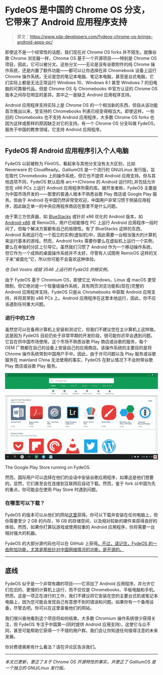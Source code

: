# FydeOS 是中国的 Chrome OS 分支，它带来了 Android 应用程序支持

> 原文：<https://www.xda-developers.com/fydeos-chrome-os-brings-android-apps-pc/>

即使这不是一个经常性的话题，我们现在对 Chrome OS forks 并不陌生。就像谷歌 Chrome 浏览器一样，Chrome OS 基于一个开源项目——特别是 Chrome OS 项目，因此，它可以被分叉。这些分叉——无论是没有谷歌附件的纯 Chrome 操作系统，还是内置了额外功能——都可以让你选择在非 Chromebook 设备上运行 Chrome 操作系统。无论是您的笔记本电脑、笔记本电脑，甚至是台式电脑，它们实际上都是无法正常运行 Windows 10、Windows 8.1 甚至 Windows 7 的旧电脑的可靠替代品。但是 Chrome OS 与 Chromebooks 中官方认证的 Chrome OS 版本之间存在明显的差异。其中之一是缺乏 Android 应用程序支持。

Android 应用程序支持实际上是 Chrome OS 的一个相当新的东西，但自从该功能首次推出以来，受支持的 Chromebooks 列表已经变得相当大。即使这样，一些旧的 Chromebooks 也不支持 Android 应用程序，大多数 Chrome OS forks 也因为这样或那样的原因缺乏对它的支持。有一个 Chrome OS 分支叫做 FydeOS，服务于中国的教育领域，它支持 Android 应用程序。

* * *

## FydeOS 将 Android 应用程序引入个人电脑

FydeOS 以前被称为 FlintOS，看起来与其他分支没有太大区别，比如 Neverware 的 CloudReady。GalliumOS 是一个流行的 GNU/Linux 发行版，旨在取代 Chromebooks 上的操作系统，但它也不提供 Android 应用支持。但与其他选项不同，FydeOS 默认启用 arc++(Chrome 的 Android 运行时),并包括允许您在 x86 PCs 上运行 Android 应用程序所需的库。据开发者称，FydeOS 主要是为中国市场开发的——那里的普通人根本不熟悉谷歌 Play 商店或 Google Play 服务。但由于 Android 在中国仍然非常受欢迎，中国用户非常习惯于侧装应用程序，因此缺乏单一的中央应用程序商店在那里不是什么问题。

由于第三方仿真器，如 [BlueStacks](https://www.xda-developers.com/bluestacks-android-emulator-performance-upgrade/) 或针对 x86 优化的 Android 版本，如 [Android-x86](https://www.xda-developers.com/android-x86-android-8-1-oreo/) 或 RemixOS，用户已经能够在 PC 上运行 Android 应用程序一段时间了，但每个解决方案都有自己的局限性。有了 BlueStacks 这样的东西，Android 系统运行在一个孤立的实例(虚拟机)中，因此需要一台相当强大的计算机来运行基本的游戏。然而，Android forks 需要你要么在虚拟机上运行一个实例，要么在单独的分区上引导它。虽然我们习惯了 Android 作为一个移动操作系统，但它作为一个成熟的桌面操作系统并不太好，尽管有人试图用 RemixOS 这样的叉子来“桌面化”它，所以你可能不会喜欢这种体验。

*在 Dell Vostro 成就 3546 上运行的 FydeOS 的根实例。*

由于 FydeOS 基于 Chromium OS，即使它比 Windows，Linux 或 macOS 更受限制，但它绝对是一个轻量级操作系统，具有网页浏览功能和(现在)完整的 Android 应用程序支持。FydeOS 只是从 Chromebooks 中获取 Android 应用支持，并将其带到 x86 PCs 上。Android 应用程序在这里本地运行，因此，你不应该遇到任何重大问题。

### 进行中的工作

虽然您可以在备用计算机上安装和测试它，但我们不建议您在主计算机上这样做。这是因为 FydeOS 目前仍处于非常早期的开发阶段，很可能你迟早会遇到问题。它旨在供中国市场使用，这个市场不熟悉谷歌 Play 商店或谷歌的服务，每个 OEM 厂商都在自己的设备上安装自己的应用商店。该操作系统的主要目的是将 Chrome 操作系统带到中国用户手中。因此，由于许可问题以及 Play 服务或谷歌服务在 mainland China 无法使用的事实，FydeOS 在默认情况下不会附带谷歌 Play 商店或谷歌 Play 服务。

 <picture>![](img/ca8af52ac225ea9a64b8bc8e5bf5e3ce.png)</picture> 

The Google Play Store running on FydeOS.

然而，国际用户可以选择在他们的会话中安装谷歌应用程序，如果这是他们想要的。显然，它们甚至会在连接到互联网后自动下载。然而，鉴于 fork 以中国为先的重点，你可能会在使用 Play Store 时遇到问题。

### 在哪里可以下载？

FydeOS 的版本可以从他们的网站[这里](https://fydeos.com/download/)获得。你可以下载并安装在任何电脑上，但你需要至少 2 GB 的内存，16 GB 的存储空间，以及相对较新的硬件来获得良好的体验。然而，如果你打算玩游戏或使用较重的 Android 应用程序，你将需要一台相对强大的机器。

FydeOS 的大部分源代码也可以在 GitHub 上获得[。不过，请记住，FydeOS 的一些附加功能，尤其是那些针对中国网络情况的功能，是开源的。](https://github.com/fydeos/)

* * *

## 底线

FydeOS 似乎是一个非常有趣的项目——它添加了 Android 应用程序，并允许它们在旧的、更慢的计算机上运行，而不仅仅是 Chromebooks、平板电脑和手机。然而，这是一项正在进行的工作，我们不建议将它安装在您的主要台式机或笔记本电脑上，因为您可能会发现自己有意想不到的错误和问题。如果你有一个备用设备，尽管去吧。你可以在这里查看他们的网站。

我们很兴奋地看到这个项目将如何结束。大多数 Chromium 操作系统很少获得关注，但 FydeOS 专注于中国第一(同时提供 Android 应用支持)，这使它与众不同，甚至可能帮助它获得一个不错的用户群。我们会让你知道任何值得注意的未来发展。

你对费德奥斯有什么看法？请在评论区告诉我们。

* * *

*本文已更新，更正了关于 Chrome OS 开源特性的事实，并更正了 GalliumOS 是一个独立的 GNU/Linux 发行版。*
